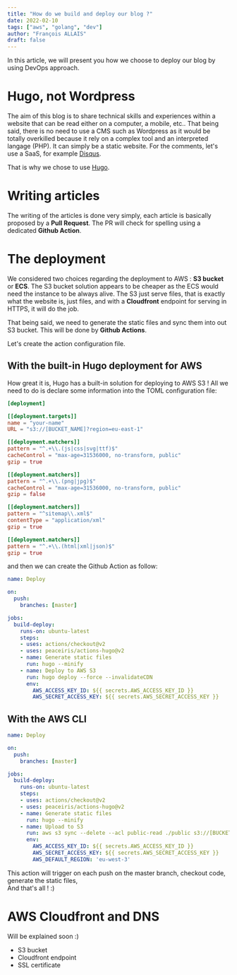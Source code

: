 ```yaml
---
title: "How do we build and deploy our blog ?"
date: 2022-02-10
tags: ["aws", "golang", "dev"]
author: "François ALLAIS"
draft: false
---
```


In this article, we will present you how we choose to deploy our blog by using DevOps approach.
<!--more-->

# Hugo, not Wordpress

The aim of this blog is to share technical skills and experiences within a website that can be read either on a computer, a mobile, etc.. That being said, there is no need to use a CMS such as Wordpress as it would be totally overkilled because it rely on a complex tool and an interpreted langage (PHP). It can simply be a static website. For the comments, let's use a SaaS, for example [Disqus](https://disqus.com).

That is why we chose to use [Hugo](https://gohugo.io).

# Writing articles

The writing of the articles is done very simply, each article is basically proposed by a **Pull Request**. The PR will check for spelling using a dedicated **Github Action**.

# The deployment

We considered two choices regarding the deployment to AWS : **S3 bucket** or **ECS**. The S3 bucket solution appears to be cheaper as the ECS would need the instance to be always alive. The S3 just serve files, that is exactly what the website is, just files, and with a **Cloudfront** endpoint for serving in HTTPS, it will do the job.

That being said, we need to generate the static files and sync them into out S3 bucket. This will be done by **Github Actions**.

Let's create the action configuration file.

## With the built-in Hugo deployment for AWS

How great it is, Hugo has a built-in solution for deploying to AWS S3 ! All we need to do is declare some information into the TOML configuration file:

```toml
[deployment]

[[deployment.targets]]
name = "your-name"
URL = "s3://[BUCKET_NAME]?region=eu-east-1"

[[deployment.matchers]]
pattern = "^.+\\.(js|css|svg|ttf)$"
cacheControl = "max-age=31536000, no-transform, public"
gzip = true

[[deployment.matchers]]
pattern = "^.+\\.(png|jpg)$"
cacheControl = "max-age=31536000, no-transform, public"
gzip = false

[[deployment.matchers]]
pattern = "^sitemap\\.xml$"
contentType = "application/xml"
gzip = true

[[deployment.matchers]]
pattern = "^.+\\.(html|xml|json)$"
gzip = true
```

and then we can create the Github Action as follow:

```yaml
name: Deploy

on:
  push:
    branches: [master]

jobs:
  build-deploy:
    runs-on: ubuntu-latest
    steps:
    - uses: actions/checkout@v2
    - uses: peaceiris/actions-hugo@v2
    - name: Generate static files
      run: hugo --minify
    - name: Deploy to AWS S3
      run: hugo deploy --force --invalidateCDN
      env:
        AWS_ACCESS_KEY_ID: ${{ secrets.AWS_ACCESS_KEY_ID }}
        AWS_SECRET_ACCESS_KEY: ${{ secrets.AWS_SECRET_ACCESS_KEY }}
```

## With the AWS CLI

```yaml
name: Deploy

on:
  push:
    branches: [master]

jobs:
  build-deploy:
    runs-on: ubuntu-latest
    steps:
    - uses: actions/checkout@v2
    - uses: peaceiris/actions-hugo@v2
    - name: Generate static files
      run: hugo --minify
    - name: Upload to S3
      run: aws s3 sync --delete --acl public-read ./public s3://[BUCKET_NAME]
      env:
        AWS_ACCESS_KEY_ID: ${{ secrets.AWS_ACCESS_KEY_ID }}
        AWS_SECRET_ACCESS_KEY: ${{ secrets.AWS_SECRET_ACCESS_KEY }}
        AWS_DEFAULT_REGION: 'eu-west-3'
```

This action will trigger on each push on the master branch, checkout code, generate the static files,  
And that's all ! :)

# AWS Cloudfront and DNS

Will be explained soon :)

 - S3 bucket
 - Cloudfront endpoint
 - SSL certificate